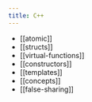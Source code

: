 ```yaml
---
title: C++
---
```


- [[atomic]]
- [[structs]]
- [[virtual-functions]]
- [[constructors]]
- [[templates]]
- [[concepts]]
- [[false-sharing]]
